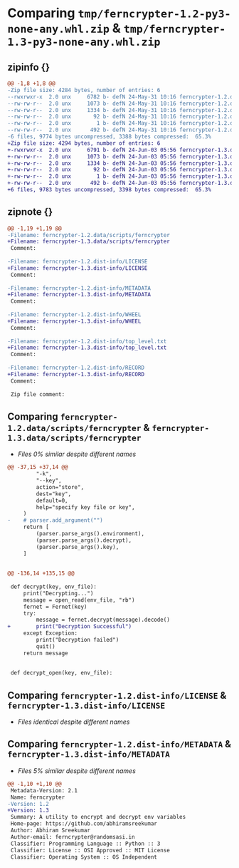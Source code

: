 # Comparing `tmp/ferncrypter-1.2-py3-none-any.whl.zip` & `tmp/ferncrypter-1.3-py3-none-any.whl.zip`

## zipinfo {}

```diff
@@ -1,8 +1,8 @@
-Zip file size: 4284 bytes, number of entries: 6
--rwxrwxr-x  2.0 unx     6782 b- defN 24-May-31 10:16 ferncrypter-1.2.data/scripts/ferncrypter
--rw-rw-r--  2.0 unx     1073 b- defN 24-May-31 10:16 ferncrypter-1.2.dist-info/LICENSE
--rw-rw-r--  2.0 unx     1334 b- defN 24-May-31 10:16 ferncrypter-1.2.dist-info/METADATA
--rw-rw-r--  2.0 unx       92 b- defN 24-May-31 10:16 ferncrypter-1.2.dist-info/WHEEL
--rw-rw-r--  2.0 unx        1 b- defN 24-May-31 10:16 ferncrypter-1.2.dist-info/top_level.txt
--rw-rw-r--  2.0 unx      492 b- defN 24-May-31 10:16 ferncrypter-1.2.dist-info/RECORD
-6 files, 9774 bytes uncompressed, 3388 bytes compressed:  65.3%
+Zip file size: 4294 bytes, number of entries: 6
+-rwxrwxr-x  2.0 unx     6791 b- defN 24-Jun-03 05:56 ferncrypter-1.3.data/scripts/ferncrypter
+-rw-rw-r--  2.0 unx     1073 b- defN 24-Jun-03 05:56 ferncrypter-1.3.dist-info/LICENSE
+-rw-rw-r--  2.0 unx     1334 b- defN 24-Jun-03 05:56 ferncrypter-1.3.dist-info/METADATA
+-rw-rw-r--  2.0 unx       92 b- defN 24-Jun-03 05:56 ferncrypter-1.3.dist-info/WHEEL
+-rw-rw-r--  2.0 unx        1 b- defN 24-Jun-03 05:56 ferncrypter-1.3.dist-info/top_level.txt
+-rw-rw-r--  2.0 unx      492 b- defN 24-Jun-03 05:56 ferncrypter-1.3.dist-info/RECORD
+6 files, 9783 bytes uncompressed, 3398 bytes compressed:  65.3%
```

## zipnote {}

```diff
@@ -1,19 +1,19 @@
-Filename: ferncrypter-1.2.data/scripts/ferncrypter
+Filename: ferncrypter-1.3.data/scripts/ferncrypter
 Comment: 
 
-Filename: ferncrypter-1.2.dist-info/LICENSE
+Filename: ferncrypter-1.3.dist-info/LICENSE
 Comment: 
 
-Filename: ferncrypter-1.2.dist-info/METADATA
+Filename: ferncrypter-1.3.dist-info/METADATA
 Comment: 
 
-Filename: ferncrypter-1.2.dist-info/WHEEL
+Filename: ferncrypter-1.3.dist-info/WHEEL
 Comment: 
 
-Filename: ferncrypter-1.2.dist-info/top_level.txt
+Filename: ferncrypter-1.3.dist-info/top_level.txt
 Comment: 
 
-Filename: ferncrypter-1.2.dist-info/RECORD
+Filename: ferncrypter-1.3.dist-info/RECORD
 Comment: 
 
 Zip file comment:
```

## Comparing `ferncrypter-1.2.data/scripts/ferncrypter` & `ferncrypter-1.3.data/scripts/ferncrypter`

 * *Files 0% similar despite different names*

```diff
@@ -37,15 +37,14 @@
         "-k",
         "--key",
         action="store",
         dest="key",
         default=0,
         help="specify key file or key",
     )
-    # parser.add_argument("")
     return [
         (parser.parse_args().environment),
         (parser.parse_args().decrypt),
         (parser.parse_args().key),
     ]
 
 
@@ -136,14 +135,15 @@
 
 def decrypt(key, env_file):
     print("Decrypting...")
     message = open_read(env_file, "rb")
     fernet = Fernet(key)
     try:
         message = fernet.decrypt(message).decode()
+        print("Decryption Successful")
     except Exception:
         print("Decryption failed")
         quit()
     return message
 
 
 def decrypt_open(key, env_file):
```

## Comparing `ferncrypter-1.2.dist-info/LICENSE` & `ferncrypter-1.3.dist-info/LICENSE`

 * *Files identical despite different names*

## Comparing `ferncrypter-1.2.dist-info/METADATA` & `ferncrypter-1.3.dist-info/METADATA`

 * *Files 5% similar despite different names*

```diff
@@ -1,10 +1,10 @@
 Metadata-Version: 2.1
 Name: ferncrypter
-Version: 1.2
+Version: 1.3
 Summary: A utility to encrypt and decrypt env variables
 Home-page: https://github.com/abhiramsreekumar
 Author: Abhiram Sreekumar
 Author-email: ferncrypter@randomsasi.in
 Classifier: Programming Language :: Python :: 3
 Classifier: License :: OSI Approved :: MIT License
 Classifier: Operating System :: OS Independent
```

